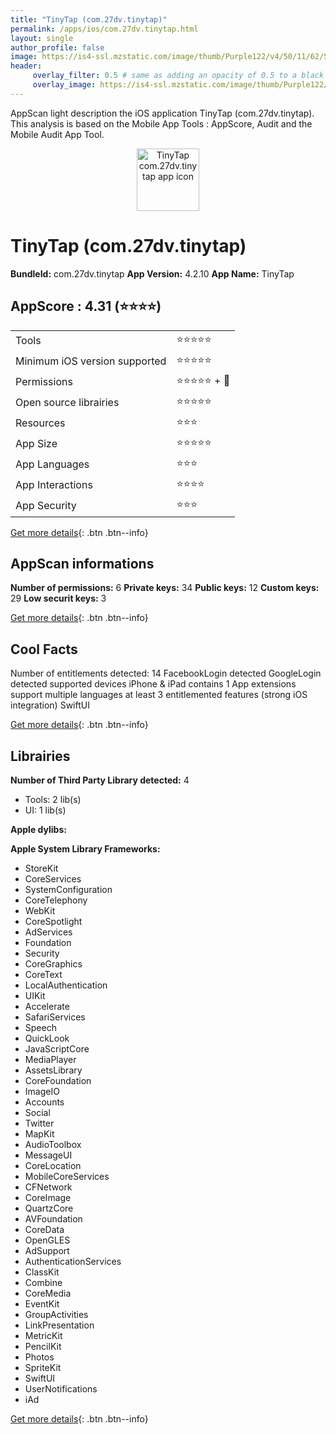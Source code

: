 ```yaml
---
title: "TinyTap (com.27dv.tinytap)"
permalink: /apps/ios/com.27dv.tinytap.html
layout: single
author_profile: false
image: https://is4-ssl.mzstatic.com/image/thumb/Purple122/v4/50/11/62/50116288-e8d4-7a89-03e9-954358a21b63/AppIcon-0-1x_U007emarketing-0-7-0-85-220.png/512x512bb.jpg
header: 
     overlay_filter: 0.5 # same as adding an opacity of 0.5 to a black background
     overlay_image: https://is4-ssl.mzstatic.com/image/thumb/Purple122/v4/50/11/62/50116288-e8d4-7a89-03e9-954358a21b63/AppIcon-0-1x_U007emarketing-0-7-0-85-220.png/512x512bb.jpg
---
```

AppScan light description the iOS application TinyTap (com.27dv.tinytap). This analysis is based on the Mobile App Tools : AppScore, Audit and the Mobile Audit App Tool.

  
  
<div style="text-align: center;"><img src="https://is4-ssl.mzstatic.com/image/thumb/Purple122/v4/50/11/62/50116288-e8d4-7a89-03e9-954358a21b63/AppIcon-0-1x_U007emarketing-0-7-0-85-220.png/512x512bb.jpg" width="100" height="100" alt="TinyTap com.27dv.tinytap app icon"></div>  
  
# TinyTap (com.27dv.tinytap)

**BundleId:** com.27dv.tinytap
**App Version:** 4.2.10
**App Name:** TinyTap


## AppScore : 4.31 (⭐️⭐️⭐️⭐️) 

<table>
<tr><td> Tools </td><td> ⭐️⭐️⭐️⭐️⭐️ </td></tr>
<tr><td> Minimum iOS version supported </td><td> ⭐️⭐️⭐️⭐️⭐️ </td></tr>
<tr><td> Permissions </td><td> ⭐️⭐️⭐️⭐️⭐️ + 🌟 </td></tr>
<tr><td> Open source librairies </td><td> ⭐️⭐️⭐️⭐️⭐️ </td></tr>
<tr><td> Resources </td><td> ⭐️⭐️⭐️ </td></tr>
<tr><td> App Size </td><td> ⭐️⭐️⭐️⭐️⭐️ </td></tr>
<tr><td> App Languages </td><td> ⭐️⭐️⭐️ </td></tr>
<tr><td> App Interactions </td><td> ⭐️⭐️⭐️⭐️ </td></tr>
<tr><td> App Security </td><td> ⭐️⭐️⭐️ </td></tr>
</table>

[Get more details](/pricing.html){: .btn .btn--info}  
  
## AppScan informations 

**Number of permissions:** 6
**Private keys:** 34
**Public keys:** 12
**Custom keys:** 29
**Low securit keys:** 3
  
[Get more details](/pricing.html){: .btn .btn--info}

## Cool Facts

Number of entitlements detected: 14
FacebookLogin detected
GoogleLogin detected
supported devices iPhone & iPad
contains 1 App extensions
support multiple languages
at least 3 entitlemented features (strong iOS integration)
SwiftUI
  
[Get more details](/pricing.html){: .btn .btn--info}

## Librairies 
**Number of Third Party Library detected:** 4
- Tools: 2 lib(s)
- UI: 1 lib(s)

**Apple dylibs:**


**Apple System Library Frameworks:**
- StoreKit
- CoreServices
- SystemConfiguration
- CoreTelephony
- WebKit
- CoreSpotlight
- AdServices
- Foundation
- Security
- CoreGraphics
- CoreText
- LocalAuthentication
- UIKit
- Accelerate
- SafariServices
- Speech
- QuickLook
- JavaScriptCore
- MediaPlayer
- AssetsLibrary
- CoreFoundation
- ImageIO
- Accounts
- Social
- Twitter
- MapKit
- AudioToolbox
- MessageUI
- CoreLocation
- MobileCoreServices
- CFNetwork
- CoreImage
- QuartzCore
- AVFoundation
- CoreData
- OpenGLES
- AdSupport
- AuthenticationServices
- ClassKit
- Combine
- CoreMedia
- EventKit
- GroupActivities
- LinkPresentation
- MetricKit
- PencilKit
- Photos
- SpriteKit
- SwiftUI
- UserNotifications
- iAd


  
[Get more details](/pricing.html){: .btn .btn--info}


